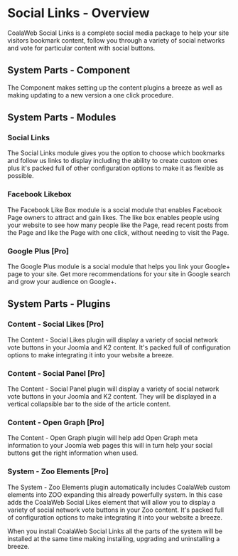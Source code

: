 # Social Links - Overview
CoalaWeb Social Links is a complete social media package to help your site 
visitors bookmark content, follow you through a variety of social networks and 
vote for particular content with social buttons.
## System Parts - Component
The Component makes setting up the content plugins a breeze as well as making 
updating to a new version a one click procedure.
## System Parts - Modules
### Social Links
The Social Links module gives you the option to choose which bookmarks and 
follow us links to display including the ability to create custom ones plus it's
packed full of other configuration options to make it as flexible as possible.
### Facebook Likebox
The Facebook Like Box module is a social module that enables Facebook Page 
owners to attract and gain likes. The like box enables people using your website
to see how many people like the Page, read recent posts from the Page and like 
the Page with one click, without needing to visit the Page.
### Google Plus \[Pro\]
The Google Plus module is a social module that helps you link your Google+
page to your site. Get more recommendations for your site in Google search and 
grow your audience on Google+.
## System Parts - Plugins
### Content - Social Likes \[Pro\]
The Content - Social Likes plugin will display a variety of social network vote 
buttons in your Joomla and K2 content. It's packed full of configuration options 
to make integrating it into your website a breeze.
### Content - Social Panel \[Pro\]
The Content - Social Panel plugin will display a variety of social network vote 
buttons in your Joomla and K2 content. They will be displayed in a 
vertical collapsible bar to the side of the article content.
### Content - Open Graph \[Pro\]
The Content - Open Graph plugin will help add Open Graph meta information 
to your Joomla web pages this will in turn help your social buttons get the 
right information when used.
### System - Zoo Elements \[Pro\]
The System - Zoo Elements plugin automatically includes CoalaWeb custom elements 
into ZOO expanding this already powerfully system. In this case adds the 
CoalaWeb Social Likes element that will allow you to display a variety of social 
network vote buttons in your Zoo content. It's packed full of configuration 
options to make integrating it into your website a breeze.

<span class="tip" markdown="1">When you install CoalaWeb Social Links all the 
parts of the system will be installed at the same time making installing, 
upgrading and uninstalling a breeze.</span>